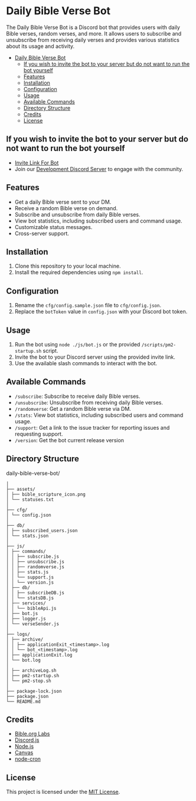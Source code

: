 # Daily Bible Verse Bot

The Daily Bible Verse Bot is a Discord bot that provides users with daily Bible verses, random verses, and more. It allows users to subscribe and unsubscribe from receiving daily verses and provides various statistics about its usage and activity.

- [Daily Bible Verse Bot](#daily-bible-verse-bot)
  - [If you wish to invite the bot to your server but do not want to run the bot yourself](#if-you-wish-to-invite-the-bot-to-your-server-but-do-not-want-to-run-the-bot-yourself)
  - [Features](#features)
  - [Installation](#installation)
  - [Configuration](#configuration)
  - [Usage](#usage)
  - [Available Commands](#available-commands)
  - [Directory Structure](#directory-structure)
  - [Credits](#credits)
  - [License](#license)


## If you wish to invite the bot to your server but do not want to run the bot yourself
- [Invite Link For Bot](https://discord.com/api/oauth2/authorize?client_id=1138224345446105108&permissions=380104993792&scope=applications.commands%20bot)
- Join our [Development Discord Server](https://discord.gg/VquUZs2msF) to engage with the community.

## Features

- Get a daily Bible verse sent to your DM.
- Receive a random Bible verse on demand.
- Subscribe and unsubscribe from daily Bible verses.
- View bot statistics, including subscribed users and command usage.
- Customizable status messages.
- Cross-server support.

## Installation

1. Clone this repository to your local machine.
2. Install the required dependencies using `npm install`.

## Configuration

1. Rename the `cfg/config.sample.json` file to `cfg/config.json`.
2. Replace the `botToken` value in `config.json` with your Discord bot token.

## Usage

1. Run the bot using `node ./js/bot.js` or the provided `/scripts/pm2-startup.sh` script.
2. Invite the bot to your Discord server using the provided invite link.
3. Use the available slash commands to interact with the bot.

## Available Commands

- `/subscribe`: Subscribe to receive daily Bible verses.
- `/unsubscribe`: Unsubscribe from receiving daily Bible verses.
- `/randomverse`: Get a random Bible verse via DM.
- `/stats`: View bot statistics, including subscribed users and command usage.
- `/support`: Get a link to the issue tracker for reporting issues and requesting support.
- `/version`: Get the bot current release version

## Directory Structure

daily-bible-verse-bot/

```
│
├── assets/
│ ├── bible_scripture_icon.png
│ └── statuses.txt
│
├── cfg/
│ └── config.json
│
├── db/
│ ├── subscribed_users.json
│ └── stats.json
│
├── js/
│ ├── commands/
│ │ ├── subscribe.js
│ │ ├── unsubscribe.js
│ │ ├── randomverse.js
│ │ ├── stats.js
│ │ └── support.js
│ │ └── version.js
│ ├── db/
│ │ ├── subscribeDB.js
│ │ └── statsDB.js
│ ├── services/
│ │ └── bibleApi.js
│ ├── bot.js
│ ├── logger.js
│ └── verseSender.js
│
├── logs/
│ ├── archive/
│ │ ├── applicationExit_<timestamp>.log
│ │ └── bot_<timestamp>.log
│ ├── applicationExit.log
│ └── bot.log
│
│ ├── archiveLog.sh
│ ├── pm2-startup.sh
│ └── pm2-stop.sh
│
├── package-lock.json
├── package.json
└── README.md
```

## Credits

- [Bible.org Labs](https://labs.bible.org/)
- [Discord.js](https://discord.js.org/)
- [Node.js](https://nodejs.org/)
- [Canvas](https://www.npmjs.com/package/canvas)
- [node-cron](https://www.npmjs.com/package/node-cron)

## License

This project is licensed under the [MIT License](LICENSE).
